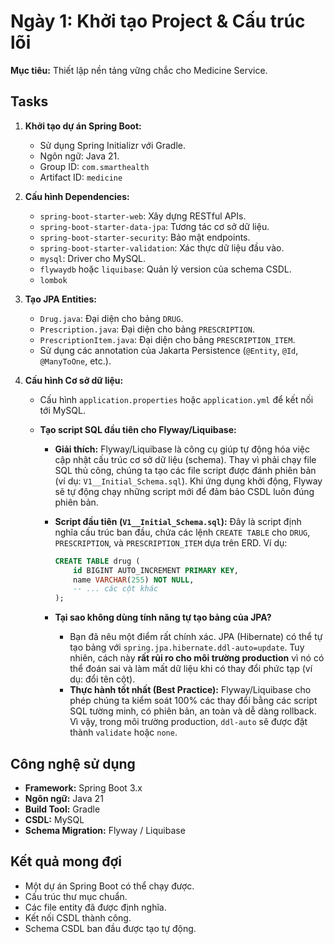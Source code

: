 # Ngày 1: Khởi tạo Project & Cấu trúc lõi

**Mục tiêu:** Thiết lập nền tảng vững chắc cho Medicine Service.

## Tasks

1.  **Khởi tạo dự án Spring Boot:**

    - Sử dụng Spring Initializr với Gradle.
    - Ngôn ngữ: Java 21.
    - Group ID: `com.smarthealth`
    - Artifact ID: `medicine`

2.  **Cấu hình Dependencies:**

    - `spring-boot-starter-web`: Xây dựng RESTful APIs.
    - `spring-boot-starter-data-jpa`: Tương tác cơ sở dữ liệu.
    - `spring-boot-starter-security`: Bảo mật endpoints.
    - `spring-boot-starter-validation`: Xác thực dữ liệu đầu vào.
    - `mysql`: Driver cho MySQL.
    - `flywaydb` hoặc `liquibase`: Quản lý version của schema CSDL.
    - `lombok`

3.  **Tạo JPA Entities:**

    - `Drug.java`: Đại diện cho bảng `DRUG`.
    - `Prescription.java`: Đại diện cho bảng `PRESCRIPTION`.
    - `PrescriptionItem.java`: Đại diện cho bảng `PRESCRIPTION_ITEM`.
    - Sử dụng các annotation của Jakarta Persistence (`@Entity`, `@Id`, `@ManyToOne`, etc.).

4.  **Cấu hình Cơ sở dữ liệu:**

    - Cấu hình `application.properties` hoặc `application.yml` để kết nối tới MySQL.
    - **Tạo script SQL đầu tiên cho Flyway/Liquibase:**

      - **Giải thích:** Flyway/Liquibase là công cụ giúp tự động hóa việc cập nhật cấu trúc cơ sở dữ liệu (schema). Thay vì phải chạy file SQL thủ công, chúng ta tạo các file script được đánh phiên bản (ví dụ: `V1__Initial_Schema.sql`). Khi ứng dụng khởi động, Flyway sẽ tự động chạy những script mới để đảm bảo CSDL luôn đúng phiên bản.
      - **Script đầu tiên (`V1__Initial_Schema.sql`):** Đây là script định nghĩa cấu trúc ban đầu, chứa các lệnh `CREATE TABLE` cho `DRUG`, `PRESCRIPTION`, và `PRESCRIPTION_ITEM` dựa trên ERD. Ví dụ:

        ```sql
        CREATE TABLE drug (
            id BIGINT AUTO_INCREMENT PRIMARY KEY,
            name VARCHAR(255) NOT NULL,
            -- ... các cột khác
        );
        ```

      - **Tại sao không dùng tính năng tự tạo bảng của JPA?**
        - Bạn đã nêu một điểm rất chính xác. JPA (Hibernate) có thể tự tạo bảng với `spring.jpa.hibernate.ddl-auto=update`. Tuy nhiên, cách này **rất rủi ro cho môi trường production** vì nó có thể đoán sai và làm mất dữ liệu khi có thay đổi phức tạp (ví dụ: đổi tên cột).
        - **Thực hành tốt nhất (Best Practice):** Flyway/Liquibase cho phép chúng ta kiểm soát 100% các thay đổi bằng các script SQL tường minh, có phiên bản, an toàn và dễ dàng rollback. Vì vậy, trong môi trường production, `ddl-auto` sẽ được đặt thành `validate` hoặc `none`.

## Công nghệ sử dụng

- **Framework:** Spring Boot 3.x
- **Ngôn ngữ:** Java 21
- **Build Tool:** Gradle
- **CSDL:** MySQL
- **Schema Migration:** Flyway / Liquibase

## Kết quả mong đợi

- Một dự án Spring Boot có thể chạy được.
- Cấu trúc thư mục chuẩn.
- Các file entity đã được định nghĩa.
- Kết nối CSDL thành công.
- Schema CSDL ban đầu được tạo tự động.
